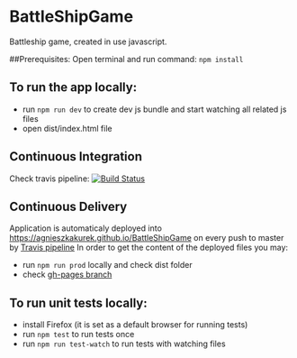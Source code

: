 # BattleShipGame
Battleship game, created in use javascript.

##Prerequisites:
Open terminal and run command: `npm install`

## To run the app locally:
* run `npm run dev` to create dev js bundle and start watching all related js files
* open dist/index.html file

## Continuous Integration
Check travis pipeline:
[![Build Status](https://travis-ci.org/AgnieszkaKurek/BattleShipGame.svg?branch=master)](https://travis-ci.org/AgnieszkaKurek/BattleShipGame)

## Continuous Delivery
Application is automaticaly deployed into https://agnieszkakurek.github.io/BattleShipGame on every push to master by [Travis pipeline](https://travis-ci.org/AgnieszkaKurek/BattleShipGame)
In order to get the content of the deployed files you may:
* run `npm run prod` locally and check dist folder
* check [gh-pages branch](https://github.com/AgnieszkaKurek/BattleShipGame/tree/gh-pages)

## To run unit tests locally:
* install Firefox (it is set as a default browser for running tests)
* run `npm test` to run tests once
* run `npm run test-watch` to run tests with watching files
